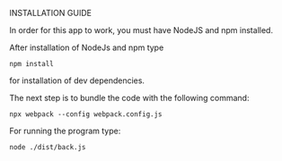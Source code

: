 INSTALLATION GUIDE

In order for this app to work, you must have NodeJS and npm installed.

After installation of NodeJs and npm type

```
npm install
```

for installation of dev dependencies.

The next step is to bundle the code with the following command:

```
npx webpack --config webpack.config.js
```

For running the program type:

```
node ./dist/back.js
```
